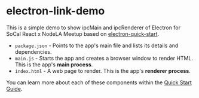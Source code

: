 # electron-link-demo

This is a simple demo to show ipcMain and ipcRenderer of Electron for SoCal React x NodeLA Meetup based on [electron-quick-start](https://github.com/electron/electron-quick-start).

- `package.json` - Points to the app's main file and lists its details and dependencies.
- `main.js` - Starts the app and creates a browser window to render HTML. This is the app's **main process**.
- `index.html` - A web page to render. This is the app's **renderer process**.

You can learn more about each of these components within the [Quick Start Guide](http://electron.atom.io/docs/tutorial/quick-start).
